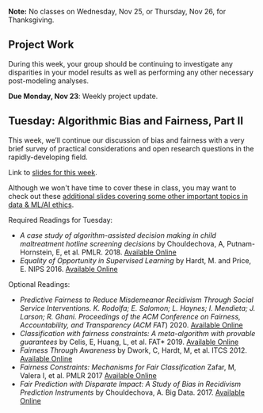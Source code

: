**Note:** No classes on Wednesday, Nov 25, or Thursday, Nov 26, for Thanksgiving.

## Project Work
During this week, your group should be continuing to investigate any
disparities in your model results as well as performing any other
necessary post-modeling analyses. 

**Due Monday, Nov 23**: Weekly project update.

## Tuesday: Algorithmic Bias and Fairness, Part II
This week, we’ll continue our discussion of bias and fairness with a
very brief survey of practical considerations and open research
questions in the rapidly-developing field.

Link to [slides for this week](FALL%2020%20-%20ethics%20bias%20fairness%20-%20part%202.pptx).

Although we won't have time to cover these in class, you may want to check out these [additional slides covering some other important topics in data & ML/AI ethics](FALL%2020%20-%20other%20ML%20ethics%20issues.pptx).

Required Readings for Tuesday:
- *A case study of algorithm-assisted decision making in child maltreatment hotline screening decisions* by Chouldechova, A, Putnam-Hornstein, E, et al. PMLR. 2018. [Available Online](http://proceedings.mlr.press/v81/chouldechova18a/chouldechova18a.pdf)
- *Equality of Opportunity in Supervised Learning* by Hardt, M. and Price, E. NIPS 2016. [Available Online](https://papers.nips.cc/paper/2016/file/9d2682367c3935defcb1f9e247a97c0d-Paper.pdf)

Optional Readings:
- *Predictive Fairness to Reduce Misdemeanor Recidivism Through Social Service Interventions. K. Rodolfa; E. Salomon; L. Haynes; I. Mendieta; J. Larson; R. Ghani. Proceedings of the ACM Conference on Fairness, Accountability, and Transparency (ACM FAT*) 2020. [Available Online](https://arxiv.org/abs/2001.09233)
- *Classification with fairness constraints: A meta-algorithm with provable guarantees* by Celis, E, Huang, L, et al. FAT\* 2019. [Available Online](https://dl.acm.org/citation.cfm?doid=3287560.3287586)
- *Fairness Through Awareness* by Dwork, C, Hardt, M, et al. ITCS 2012. [Available Online](https://dl.acm.org/citation.cfm?id=2090255)
- *Fairness Constraints: Mechanisms for Fair Classification* Zafar, M,
  Valera I, et al. PMLR 2017  [Available Online](http://proceedings.mlr.press/v54/zafar17a.html)
- *Fair Prediction with Disparate Impact: A Study of Bias in Recidivism Prediction Instruments* by Chouldechova, A. Big Data. 2017. [Available Online](https://www.liebertpub.com/doi/10.1089/big.2016.0047)
